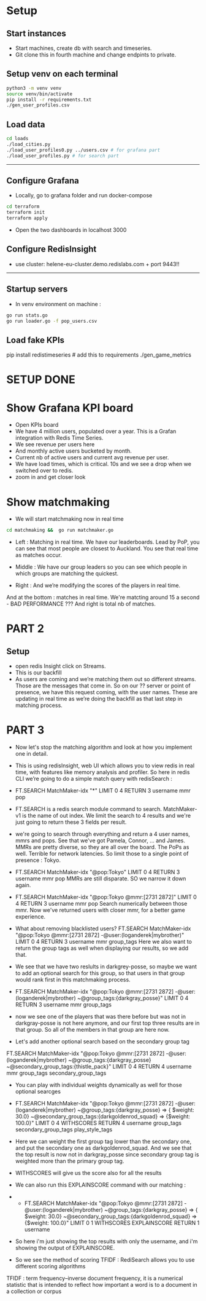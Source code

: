 # Setup

## Start instances

- Start machines, create db with search and timeseries.
- Git clone this in fourth machine and change endpints to private.

## Setup venv on each terminal

```sh
python3 -m venv venv
source venv/bin/activate
pip install -r requirements.txt
./gen_user_profiles.csv
```

## Load data

```sh
cd loads
./load_cities.py
./load_user_profiles0.py ../users.csv # for grafana part
./load_user_profiles.py # for search part
```

-------

## Configure Grafana

- Locally, go to grafana folder and run docker-compose
```sh
cd terraform
terraform init
terraform apply
```
- Open the two dashboards in localhost 3000

## Configure RedisInsight
- use cluster: helene-eu-cluster.demo.redislabs.com + port 9443!!
----------

## Startup servers
- In venv environment on machine :
```sh
go run stats.go 
go run loader.go -f pop_users.csv
```
## Load fake KPIs
pip install redistimeseries # add this to requirements
./gen_game_metrics 

# SETUP DONE

# Show Grafana KPI board
- Open KPIs board
- We have 4 million users, populated over a year. This is a Grafan integration with Redis Time Series. 
- We see revenue per users here
- And monthly active users bucketed by month. 
- Current nb of active users and current avg revenue per user.
- We have load times, which is critical. 10s and we see a drop when we switched over to redis. 
- zoom in and get closer look

# Show matchmaking

- We will start matchmaking now in real time

```sh
cd matchmaking &&  go run matchmaker.go
```

- Left : Matching in real time. We have our leaderboards. Lead by PoP, you can see that most people are closest to Auckland. You see that real time  as matches occur. 

- Middle : We have our group leaders so you can see which people in which groups are matching the quickest.

- Right : And we’re modifying the scores of the players in real time.

And at the bottom : matches in real time. We're matcting around 15 a second - BAD PERFORMANCE ???
And right is total nb of matches. 


# PART 2

## Setup
- open redis Insight click on Streams. 
- This is our backfill
- As users are coming and we’re matching them out so different streams. 
Those are the messages that come in. 
So on our ?? server or point of presence, we have this request coming, with the user names. These are updating in real time as we’re doing the backfill as that last step in matching process.


# PART 3

- Now let's stop the matching algorithm and look at how you implement one in detail. 
- This is using redisInsight, web UI which allows you to view redis in real time, with features like memory analysis and profiler.
So here in redis CLI we’re going to do a simple match query with redisSearch : 

- FT.SEARCH MatchMaker-idx "*" LIMIT 0 4 RETURN 3 username mmr pop
- FT.SEARCH is a redis search module command to search. MatchMaker-v1 is the name of out index. 
We limit the search to 4 results and we're just going to return these 3 fields per result. 

- we're going to search through everything and return a 4 user names, mmrs and pops.
See that we've got Pamela, Connor, ... and James.
MMRs are pretty diverse, so they are all over the board.
The PoPs as well. Terrible for network latencies. So limit those to a single point of presence : Tokyo. 

- FT.SEARCH MatchMaker-idx "@pop:Tokyo" LIMIT 0 4 RETURN 3 username mmr pop
MMRs are still disparate. 
SO we narrow it down again. 

- FT.SEARCH MatchMaker-idx "@pop:Tokyo @mmr:[2731 2872]" LIMIT 0 4 RETURN 3 username mmr pop
Search numerically between those mmr. 
Now we've returned users with closer mmr, for a better game experience.

- What about removing blacklisted users? 
FT.SEARCH MatchMaker-idx "@pop:Tokyo @mmr:[2731 2872] -@user:(loganderek|mybrother)" LIMIT 0 4 RETURN 3 username mmr group_tags
Here we also want to return the group tags as well when displaying our results, so we add that.

- We see that we have two reslults in darkgrey-posse, so maybe we want to add an optional search for this group, so that users in that group would rank first in this matchmaking process.
- FT.SEARCH MatchMaker-idx "@pop:Tokyo @mmr:[2731 2872] -@user:(loganderek|mybrother) ~@group_tags:{darkgray_posse}" LIMIT 0 4 RETURN 3 username mmr group_tags
- now we see one of the players that was there before but was not in darkgray-posse is not here anymore, and our first top three results are in that group. So all of the members in that group are here now.

- Let's add another optional search based on the secondary group tag 

FT.SEARCH MatchMaker-idx "@pop:Tokyo @mmr:[2731 2872] -@user:(loganderek|mybrother) ~@group_tags:{darkgray_posse} ~@secondary_group_tags:{thistle_pack}" LIMIT 0 4 RETURN 4 username mmr group_tags secondary_group_tags

- You can play with individual weights dynamically as well for those optional searcges
- FT.SEARCH MatchMaker-idx "@pop:Tokyo @mmr:[2731 2872] -@user:(loganderek|mybrother) ~@group_tags:{darkgray_posse} => { $weight: 30.0} ~@secondary_group_tags:{darkgoldenrod_squad} => {$weight: 100.0}" LIMIT 0 4 WITHSCORES RETURN 4 username  group_tags secondary_group_tags play_style_tags
- Here we can weight the first group tag lower than the secondary one, and put the secondary one as darkgoldenrod_squad. And we see that the top result is now not in darkgray_posse since secondary group tag is weighted more than the primary group tag. 
- WITHSCORES will give us the score also for all the results
  

- We can also run this EXPLAINSCORE command with our matching : 
- -  FT.SEARCH MatchMaker-idx "@pop:Tokyo @mmr:[2731 2872] -@user:(loganderek|mybrother) ~@group_tags:{darkgray_posse} => { $weight: 30.0} ~@secondary_group_tags:{darkgoldenrod_squad} => {$weight: 100.0}" LIMIT 0 1 WITHSCORES EXPLAINSCORE RETURN 1 username 
- So here i'm just showing the top results with only the username, and i'm showing the output of EXPLAINSCORE.
- So we see the method of scoring TFIDF : RediSearch allows you to use different scoring algorithms

TFIDF : term frequency–inverse document frequency, it is a numerical statistic that is intended to reflect how important a word is to a document in a collection or corpus
